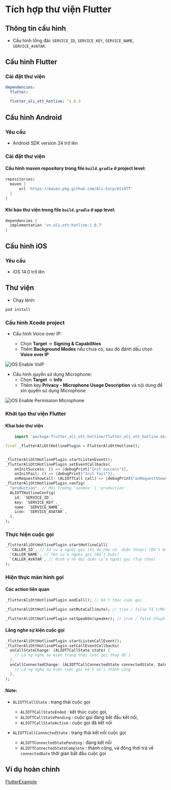 # Tích hợp thư viện Flutter

## Thông tin cấu hình

- Cấu hình tổng đài: `SERVICE_ID`, `SERVICE_KEY`, `SERVICE_NAME`, `SERVICE_AVATAR`.

## Cấu hình Flutter

### Cài đặt thư viện

```yaml
dependencies:
  flutter:
  ...
  flutter_ali_ott_hotline: ^1.0.3
```

## Cấu hình Android

### Yêu cầu

- Android SDK version 24 trở lên

### Cài đặt thư viện

#### Cấu hình maven repository trong file `build.gradle` ở project level:

```gradle
repositories{
  maven {
      url 'https://maven.pkg.github.com/Ali-Corp/AliOTT'
  }
}
```

#### Khi báo thư viện trong file `build.gradle` ở app level:

```gradle
dependencies {
  implementation 'vn.ali.ott:hotline:1.0.7'
}
```

## Cấu hình iOS

### Yêu cầu

- iOS 14.0 trở lên

## Thư viện

- Chạy lệnh:

```bash
pod install
```

### Cấu hình Xcode project

- Cấu hình Voice over IP:

  - Chọn **Target** -> **Signing & Capabilities**
  - Thêm **Background Modes** nếu chưa có, sau đó đánh dấu chọn **Voice over IP**

![iOS Enable VoIP](./img/ios_enable_voip.png)

- Cấu hình quyền sử dụng Microphone:
  - Chọn **Target** -> **Info**
  - Thêm key **Privacy - Microphone Usage Description** và nội dung để xin quyền sử dụng Microphone

![iOS Enable Permission Microphone](./img/ios_enable_permission_microphone.png)

### Khởi tạo thư viện Flutter

#### Khai báo thư viện

```dart
    import 'package:flutter_ali_ott_hotline/flutter_ali_ott_hotline.dart';
```

```dart
final _flutterAliOttHotlinePlugin = FlutterAliOttHotline();


_flutterAliOttHotlinePlugin.startListenEvent();
_flutterAliOttHotlinePlugin.setEventCallbacks(
    onInitSuccess: () => {debugPrint("Init success")},
    onInitFail: () => {debugPrint("Init fail")},
    onRequestShowCall: (ALIOTTCall call) => {debugPrint("onRequestShowCall") });
_flutterAliOttHotlinePlugin.config(
  "production", // Môi trường 'sanbox' | 'production'
  ALIOTTHotlineConfig(
    id: `SERVICE_ID`,
    key: `SERVICE_KEY`,
    name: `SERVICE_NAME`,
    icon: `SERVICE_AVATAR`,
  ),
);
```

### Thực hiện cuộc gọi

```dart
_flutterAliOttHotlinePlugin.startHotlineCall(
  `CALLER_ID`, // Id của người gọi (Ví dụ như số điện thoại) (Bắt buộc)
  `CALLER_NAME`, // Tên của người gọi (Bắt buộc)
  `CALLER_AVATAR`, // Hình ảnh đại diện của người gọi (Tuỳ chọn)
);
```

### Hiện thực màn hình gọi

#### Các action liên quan

```dart
_flutterAliOttHotlinePlugin.endCall(); // Kết thúc cuộc gọi
```

```dart
_flutterAliOttHotlinePlugin.setMuteCall(mute); // true / false Tắt/Mở microphone
```

```dart
_flutterAliOttHotlinePlugin.setSpeakOn(speaker); // true / false Chuyển đổi loa ngoài / loa trong
```

#### Lắng nghe sự kiện cuộc gọi

```dart
_flutterAliOttHotlinePlugin.startListenCallEvent();
_flutterAliOttHotlinePlugin.setCallEventCallbacks(
  onCallStateChange: (ALIOTTCallState state) {
    // Lắng nghe sự kiện trạng thái cuộc gọi thay đổi
  },
  onCallConnectedChange: (ALIOTTCallConnectedState connectedState, DateTime? connectedDate) => {
    // Lắng nghe sự kiện cuộc gọi kết nối thành công
  },
);
```

#### Note:

- `ALIOTTCallState` : trạng thái cuộc gọi

  - `ALIOTTCallStateEnded` : kết thúc cuộc gọi,
  - `ALIOTTCallStatePending` : cuộc gọi đang bắt đầu kết nối,
  - `ALIOTTCallStateActive` : cuộc gọi đã kết nối

- `ALIOTTCallConnectedState` : trạng thái kết nối cuộc gọi
  - `ALIOTTConnectedStatePending` : đang kết nối
  - `ALIOTTConnectedStateComplete` : thành công, và đông thời trả về `connectedDate` thời gian bắt đầu cuộc gọi

## Ví dụ hoàn chỉnh

[FlutterExample](https://github.com/Ali-Corp/flutter-ali-ott-hotline/tree/main/example)
